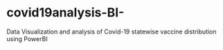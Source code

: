 # covid19analysis-BI-
Data Visualization and analysis of Covid-19 statewise vaccine distribution using PowerBI
